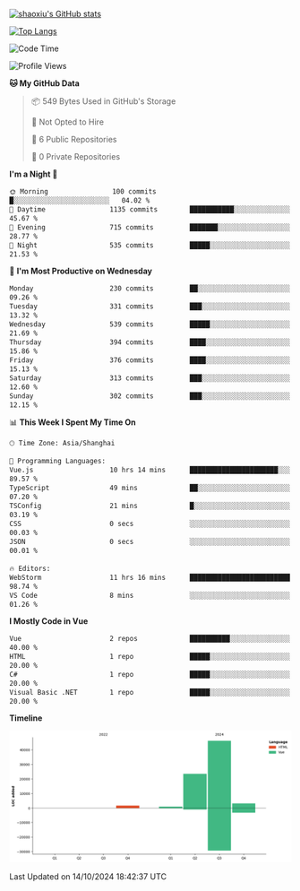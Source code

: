 [![shaoxiu's GitHub stats](https://github-readme-stats.vercel.app/api?username=shaoxiu&count_private=true&show_icons=true)](https://github.com/anuraghazra/github-readme-stats)

[![Top Langs](https://github-readme-stats.vercel.app/api/top-langs/?username=shaoxiu&layout=compact)](https://github.com/anuraghazra/github-readme-stats)


<!--START_SECTION:waka-->
![Code Time](http://img.shields.io/badge/Code%20Time-100%20hrs%2026%20mins-blue)

![Profile Views](http://img.shields.io/badge/Profile%20Views-2-blue)

**🐱 My GitHub Data** 

> 📦 549 Bytes Used in GitHub's Storage 
 > 
> 🚫 Not Opted to Hire
 > 
> 📜 6 Public Repositories 
 > 
> 🔑 0 Private Repositories 
 > 
**I'm a Night 🦉** 

```text
🌞 Morning                100 commits         █░░░░░░░░░░░░░░░░░░░░░░░░   04.02 % 
🌆 Daytime                1135 commits        ███████████░░░░░░░░░░░░░░   45.67 % 
🌃 Evening                715 commits         ███████░░░░░░░░░░░░░░░░░░   28.77 % 
🌙 Night                  535 commits         █████░░░░░░░░░░░░░░░░░░░░   21.53 % 
```
📅 **I'm Most Productive on Wednesday** 

```text
Monday                   230 commits         ██░░░░░░░░░░░░░░░░░░░░░░░   09.26 % 
Tuesday                  331 commits         ███░░░░░░░░░░░░░░░░░░░░░░   13.32 % 
Wednesday                539 commits         █████░░░░░░░░░░░░░░░░░░░░   21.69 % 
Thursday                 394 commits         ████░░░░░░░░░░░░░░░░░░░░░   15.86 % 
Friday                   376 commits         ████░░░░░░░░░░░░░░░░░░░░░   15.13 % 
Saturday                 313 commits         ███░░░░░░░░░░░░░░░░░░░░░░   12.60 % 
Sunday                   302 commits         ███░░░░░░░░░░░░░░░░░░░░░░   12.15 % 
```


📊 **This Week I Spent My Time On** 

```text
🕑︎ Time Zone: Asia/Shanghai

💬 Programming Languages: 
Vue.js                   10 hrs 14 mins      ██████████████████████░░░   89.57 % 
TypeScript               49 mins             ██░░░░░░░░░░░░░░░░░░░░░░░   07.20 % 
TSConfig                 21 mins             █░░░░░░░░░░░░░░░░░░░░░░░░   03.19 % 
CSS                      0 secs              ░░░░░░░░░░░░░░░░░░░░░░░░░   00.03 % 
JSON                     0 secs              ░░░░░░░░░░░░░░░░░░░░░░░░░   00.01 % 

🔥 Editors: 
WebStorm                 11 hrs 16 mins      █████████████████████████   98.74 % 
VS Code                  8 mins              ░░░░░░░░░░░░░░░░░░░░░░░░░   01.26 % 
```

**I Mostly Code in Vue** 

```text
Vue                      2 repos             ██████████░░░░░░░░░░░░░░░   40.00 % 
HTML                     1 repo              █████░░░░░░░░░░░░░░░░░░░░   20.00 % 
C#                       1 repo              █████░░░░░░░░░░░░░░░░░░░░   20.00 % 
Visual Basic .NET        1 repo              █████░░░░░░░░░░░░░░░░░░░░   20.00 % 
```



**Timeline**

![Lines of Code chart](https://raw.githubusercontent.com/shaoxiu/shaoxiu/main/assets/bar_graph.png)


 Last Updated on 14/10/2024 18:42:37 UTC
<!--END_SECTION:waka-->
